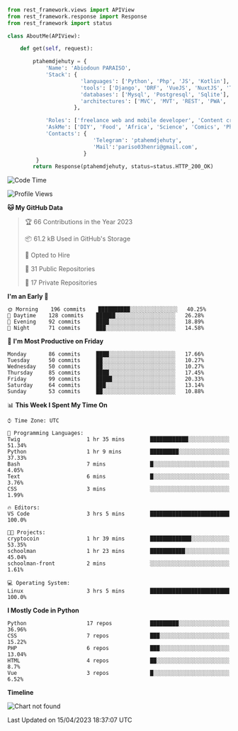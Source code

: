 ###
```python
from rest_framework.views import APIView
from rest_framework.response import Response
from rest_framework import status

class AboutMe(APIView):

    def get(self, request):

        ptahemdjehuty = {
            'Name': 'Abiodoun PARAISO',
            'Stack': {
                       'languages': ['Python', 'Php', 'JS', 'Kotlin'],
                       'tools': ['Django', 'DRF', 'VueJS', 'NuxtJS', 'Threejs' 'React', 'Kotlin', 'Electron'],
                       'databases': ['Mysql', 'Postgresql', 'Sqlite'],
                       'architectures': ['MVC', 'MVT', 'REST', 'PWA', 'SPA', 'MicroServices']
                     },

            'Roles': ['freelance web and mobile developer', 'Content creator', 'Teacher', 'Mentor'],
            'AskMe': ['DIY', 'Food', 'Africa', 'Science', 'Comics', 'Photography', 'Tech', 'Programming'],
            'Contacts': {
                           'Telegram': 'ptahemdjehuty',
                           'Mail':'pariso03henri@gmail.com',
                        }
         }
        return Response(ptahemdjehuty, status=status.HTTP_200_OK)

```                    

<!--START_SECTION:waka-->
![Code Time](http://img.shields.io/badge/Code%20Time-507%20hrs%2058%20mins-blue)

![Profile Views](http://img.shields.io/badge/Profile%20Views-1-blue)

**🐱 My GitHub Data** 

> 🏆 66 Contributions in the Year 2023
 > 
> 📦 61.2 kB Used in GitHub's Storage 
 > 
> 💼 Opted to Hire
 > 
> 📜 31 Public Repositories 
 > 
> 🔑 17 Private Repositories  
 > 
**I'm an Early 🐤** 

```text
🌞 Morning    196 commits    ██████████░░░░░░░░░░░░░░░   40.25% 
🌆 Daytime    128 commits    ██████░░░░░░░░░░░░░░░░░░░   26.28% 
🌃 Evening    92 commits     ████░░░░░░░░░░░░░░░░░░░░░   18.89% 
🌙 Night      71 commits     ███░░░░░░░░░░░░░░░░░░░░░░   14.58%

```
📅 **I'm Most Productive on Friday** 

```text
Monday       86 commits     ████░░░░░░░░░░░░░░░░░░░░░   17.66% 
Tuesday      50 commits     ██░░░░░░░░░░░░░░░░░░░░░░░   10.27% 
Wednesday    50 commits     ██░░░░░░░░░░░░░░░░░░░░░░░   10.27% 
Thursday     85 commits     ████░░░░░░░░░░░░░░░░░░░░░   17.45% 
Friday       99 commits     █████░░░░░░░░░░░░░░░░░░░░   20.33% 
Saturday     64 commits     ███░░░░░░░░░░░░░░░░░░░░░░   13.14% 
Sunday       53 commits     ██░░░░░░░░░░░░░░░░░░░░░░░   10.88%

```


📊 **This Week I Spent My Time On** 

```text
⌚︎ Time Zone: UTC

💬 Programming Languages: 
Twig                     1 hr 35 mins        ████████████░░░░░░░░░░░░░   51.34% 
Python                   1 hr 9 mins         █████████░░░░░░░░░░░░░░░░   37.33% 
Bash                     7 mins              █░░░░░░░░░░░░░░░░░░░░░░░░   4.05% 
Text                     6 mins              █░░░░░░░░░░░░░░░░░░░░░░░░   3.76% 
CSS                      3 mins              ░░░░░░░░░░░░░░░░░░░░░░░░░   1.99%

🔥 Editors: 
VS Code                  3 hrs 5 mins        █████████████████████████   100.0%

🐱‍💻 Projects: 
cryptocoin               1 hr 39 mins        █████████████░░░░░░░░░░░░   53.35% 
schoolman                1 hr 23 mins        ███████████░░░░░░░░░░░░░░   45.04% 
schoolman-front          2 mins              ░░░░░░░░░░░░░░░░░░░░░░░░░   1.61%

💻 Operating System: 
Linux                    3 hrs 5 mins        █████████████████████████   100.0%

```

**I Mostly Code in Python** 

```text
Python                   17 repos            █████████░░░░░░░░░░░░░░░░   36.96% 
CSS                      7 repos             ███░░░░░░░░░░░░░░░░░░░░░░   15.22% 
PHP                      6 repos             ███░░░░░░░░░░░░░░░░░░░░░░   13.04% 
HTML                     4 repos             ██░░░░░░░░░░░░░░░░░░░░░░░   8.7% 
Vue                      3 repos             █░░░░░░░░░░░░░░░░░░░░░░░░   6.52%

```


**Timeline**

![Chart not found](https://raw.githubusercontent.com/ptahemdjehuty/ptahemdjehuty/main/charts/bar_graph.png) 


 Last Updated on 15/04/2023 18:37:07 UTC
<!--END_SECTION:waka-->
